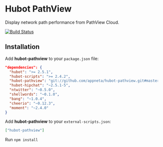 # Hubot PathView

Display network path performance from PathView Cloud.

[![Build Status](https://travis-ci.org/appneta/hubot-pathview.png)](https://travis-ci.org/appneta/hubot-pathview)

## Installation

Add **hubot-pathview** to your `package.json` file:

```json
"dependencies": {
  "hubot": ">= 2.5.1",
  "hubot-scripts": ">= 2.4.2",
  "hubot-pathview": "git://github.com/appneta/hubot-pathview.git#master",
  "hubot-hipchat": "~2.5.1-5",
  "ntwitter": "~0.5.0",
  "shellwords": "~0.1.0",
  "bang": "~1.0.4",
  "cheerio": "~0.12.3",
  "moment": "~2.4.0"
}
```

Add **hubot-pathview** to your `external-scripts.json`:

```json
["hubot-pathview"]
```

Run `npm install`
